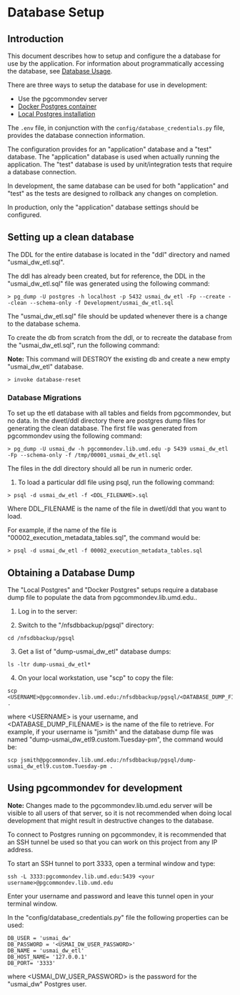 # Database Setup

## Introduction

This document describes how to setup and configure the a database for
use by the application. For information about programmatically accessing
the database, see [Database Usage](database_usage.md).
 
There are three ways to setup the database for use in development:

* Use the pgcommondev server
* [Docker Postgres container](database_setup_docker_postgres.md)
* [Local Postgres installation](database_setup_local_postgres.md)

The `.env` file, in conjunction with the `config/database_credentials.py` file,
provides the database connection information.

The configuration provides for an "application" database and a "test" database.
The "application" database is used when actually running the application. The
"test" database is used by unit/integration tests that require a database
connection.

In development, the same database can be used for both "application" and "test"
as the tests are designed to rollback any changes on completion.

In production, only the "application" database settings should be configured.

## Setting up a clean database

The DDL for the entire database is located in the "ddl" directory and named
"usmai_dw_etl.sql".

The ddl has already been created, but for reference, the DDL in the "usmai_dw_etl.sql" file was generated using the following
command:

```
> pg_dump -U postgres -h localhost -p 5432 usmai_dw_etl -Fp --create --clean --schema-only -f Development/usmai_dw_etl.sql
```

The "usmai_dw_etl.sql" file should be updated whenever there is a change to the
database schema.

To create the db from scratch from the ddl, or to recreate the database from the "usmai_dw_etl.sql",  run the following
command:

**Note:** This command will DESTROY the existing db and create a new empty
"usmai_dw_etl" database.

```
> invoke database-reset
```

### Database Migrations

To set up the etl database with all tables and fields from pgcommondev, but no data. In the dwetl/ddl directory there are postgres dump files for generating the clean database. The first file was generated from pgcommondev using the following command:

```
> pg_dump -U usmai_dw -h pgcommondev.lib.umd.edu -p 5439 usmai_dw_etl -Fp --schema-only -f /tmp/00001_usmai_dw_etl.sql
```

The files in the ddl directory should all be run in numeric order.

1) To load a particular ddl file using psql, run the following command:

```
> psql -d usmai_dw_etl -f <DDL_FILENAME>.sql
```

Where DDL_FILENAME is the name of the file in dwetl/ddl that you want to load.

For example, if the name of the file is "00002_execution_metadata_tables.sql", the command would be:

```
> psql -d usmai_dw_etl -f 00002_execution_metadata_tables.sql
```

## Obtaining a Database Dump

The "Local Postgres" and "Docker Postgres" setups require a database dump file to populate the data from pgcommondev.lib.umd.edu..  

1) Log in to the server:

2) Switch to the "/nfsdbbackup/pgsql" directory:

```
cd /nfsdbbackup/pgsql
```

3) Get a list of "dump-usmai_dw_etl" database dumps:

```
ls -ltr dump-usmai_dw_etl*
```

4) On your local workstation, use "scp" to copy the file:

```
scp <USERNAME>@pgcommondev.lib.umd.edu:/nfsdbbackup/pgsql/<DATABASE_DUMP_FILENAME> .
```

where \<USERNAME> is your username, and \<DATABASE_DUMP_FILENAME> is the name of the file to retrieve. For example, if your username is "jsmith" and the database dump file was named "dump-usmai_dw_etl9.custom.Tuesday-pm", the command would be:

```
scp jsmith@pgcommondev.lib.umd.edu:/nfsdbbackup/pgsql/dump-usmai_dw_etl9.custom.Tuesday-pm .
```

## Using pgcommondev for development

**Note:** Changes made to the pgcommondev.lib.umd.edu server will be visible to all users of that server, so it is not recommended when doing local development that might result in destructive changes to the database.

To connect to Postgres running on pgcommondev, it is recommended that an SSH tunnel be used so that you can work on this project from any IP address.

To start an SSH tunnel to port 3333, open a terminal window and type:

`ssh -L 3333:pgcommondev.lib.umd.edu:5439 <your username>@pgcommondev.lib.umd.edu`

Enter your username and password and leave this tunnel open in your terminal window.

In the "config/database_credentials.py" file the following properties can be used:

```
DB_USER = 'usmai_dw'
DB_PASSWORD = '<USMAI_DW_USER_PASSWORD>'
DB_NAME = 'usmai_dw_etl'
DB_HOST_NAME= '127.0.0.1'
DB_PORT= '3333'
```

where \<USMAI_DW_USER_PASSWORD> is the password for the "usmai_dw" Postgres user.

